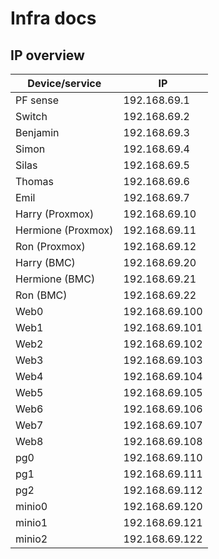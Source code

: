# Infra docs

## IP overview
| Device/service     | IP             |
|--------------------|----------------|
| PF sense           | 192.168.69.1   |
| Switch             | 192.168.69.2   |
| Benjamin           | 192.168.69.3   |
| Simon              | 192.168.69.4   |
| Silas              | 192.168.69.5   |
| Thomas             | 192.168.69.6   |
| Emil               | 192.168.69.7   |
| Harry (Proxmox)    | 192.168.69.10  |
| Hermione (Proxmox) | 192.168.69.11  |
| Ron (Proxmox)      | 192.168.69.12  |
| Harry (BMC)        | 192.168.69.20  |
| Hermione (BMC)     | 192.168.69.21  |
| Ron (BMC)          | 192.168.69.22  |
| Web0               | 192.168.69.100 |
| Web1               | 192.168.69.101 |
| Web2               | 192.168.69.102 |
| Web3               | 192.168.69.103 |
| Web4               | 192.168.69.104 |
| Web5               | 192.168.69.105 |
| Web6               | 192.168.69.106 |
| Web7               | 192.168.69.107 |
| Web8               | 192.168.69.108 |
| pg0                | 192.168.69.110 |
| pg1                | 192.168.69.111 |
| pg2                | 192.168.69.112 |
| minio0             | 192.168.69.120 |
| minio1             | 192.168.69.121 |
| minio2             | 192.168.69.122 |
